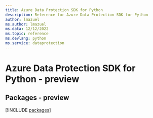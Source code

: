 ```yaml
---
title: Azure Data Protection SDK for Python
description: Reference for Azure Data Protection SDK for Python
author: lmazuel
ms.author: lmazuel
ms.data: 12/12/2022
ms.topic: reference
ms.devlang: python
ms.service: dataprotection
---
```

# Azure Data Protection SDK for Python - preview
## Packages - preview
[!INCLUDE [packages](data-protection-index.md)]